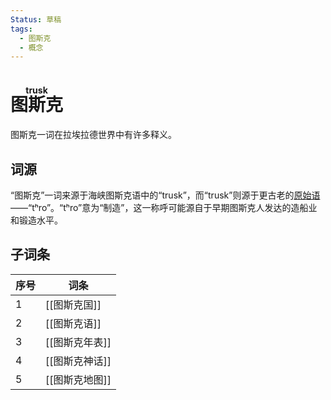 ```yaml
---
Status: 草稿
tags:
  - 图斯克
  - 概念
---
```

# <ruby>图斯克<rt>trusk</rt></ruby>

图斯克一词在拉埃拉德世界中有许多释义。

## 词源

“图斯克”一词来源于海峡图斯克语中的“trusk”，而“trusk”则源于更古老的[原始语](拉埃拉德原始语.md) ——“tʰro”。“tʰro”意为“制造”，这一称呼可能源自于早期图斯克人发达的造船业和锻造水平。

## 子词条

| 序号  | 词条        |
| --- | --------- |
| 1   | [[图斯克国]]  |
| 2   | [[图斯克语]]  |
| 3   | [[图斯克年表]] |
| 4   | [[图斯克神话]] |
| 5   | [[图斯克地图]] |

